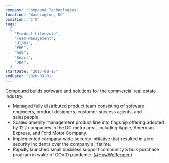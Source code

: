 ```yaml
---
company: "Compound Technologies"
location: "Washington, DC"
position: "CTO"
tags:
  [
    "Product Lifecycle",
    "Team Management",
    "UI/UX",
    "PHP",
    "AWS",
    "React",
    "DBA",
  ]
startDate: "2017-08-15"
endDate: "2020-09-01"
---
```


Compound builds software and solutions for the commercial real estate industry.

<ul>
<li>Managed fully distributed product team consisting of software engineers, product designers, customer success agents, and salespeople.</li>
<li>Scaled amenity management product line into flagship offering adopted by 122 companies in the DC metro area, including Apple, American Express, and Ford Motor Company.</li>
<li>Implemented company-wide security initiative that resulted in zero security incidents over the company's lifetime.</li>
<li>Rapidly launched small business support community &amp; bulk purchase program in wake of COVID pandemic. (<a target="_blank" href="https://www.howwereopen.com/">#HowWeReopen</a>) </li>
</ul>
